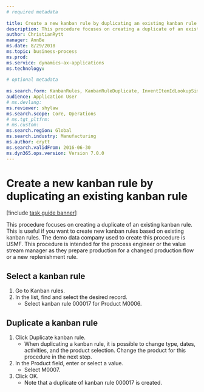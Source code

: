 ```yaml
--- 
# required metadata 
 
title: Create a new kanban rule by duplicating an existing kanban rule
description: This procedure focuses on creating a duplicate of an existing kanban rule. 
author: ChristianRytt
manager: AnnBe 
ms.date: 8/29/2018
ms.topic: business-process 
ms.prod:  
ms.service: dynamics-ax-applications 
ms.technology:  
 
# optional metadata 
 
ms.search.form: KanbanRules, KanbanRuleDuplicate, InventItemIdLookupSimple   
audience: Application User 
# ms.devlang:  
ms.reviewer: shylaw
ms.search.scope: Core, Operations 
# ms.tgt_pltfrm:  
# ms.custom:  
ms.search.region: Global
ms.search.industry: Manufacturing
ms.author: crytt
ms.search.validFrom: 2016-06-30 
ms.dyn365.ops.version: Version 7.0.0 
---
```

# Create a new kanban rule by duplicating an existing kanban rule

[!include [task guide banner](../../includes/task-guide-banner.md)]

This procedure focuses on creating a duplicate of an existing kanban rule. This is useful if you want to create new kanban rules based on existing kanban rules. The demo data company used to create this procedure is USMF. This procedure is intended for the process engineer or the value stream manager as they prepare production for a changed production flow or a new replenishment rule.


## Select a kanban rule
1. Go to Kanban rules.
2. In the list, find and select the desired record.
    * Select kanban rule 000017 for Product M0006.  

## Duplicate a kanban rule
1. Click Duplicate kanban rule.
    * When duplicating a kanban rule, it is possible to change type, dates, activities, and the product selection. Change the product for this procedure in the next step.  
2. In the Product field, enter or select a value.
    * Select M0007.  
3. Click OK.
    * Note that a duplicate of kanban rule 000017 is created.    

